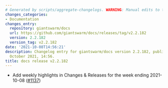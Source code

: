 ```yaml
---
# Generated by scripts/aggregate-changelogs. WARNING: Manual edits to this files will be overwritten.
changes_categories:
- Documentation
changes_entry:
  repository: giantswarm/docs
  url: https://github.com/giantswarm/docs/releases/tag/v2.2.182
  version: 2.2.182
  version_tag: v2.2.182
date: '2021-10-08T14:56:21'
description: Changelog entry for giantswarm/docs version 2.2.182, published on 08
  October 2021, 14:56.
title: docs release v2.2.182
---
```


- Add weekly highlights in Changes & Releases for the week ending 2021-10-08 ([#1137](https://github.com/giantswarm/docs/pull/1137))

